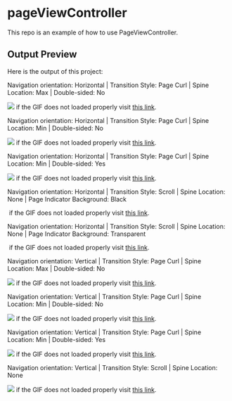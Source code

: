 # pageViewController
This repo is an example of how to use PageViewController.

## Output Preview
Here is the output of this project:

Navigation orientation: Horizontal | Transition Style: Page Curl | Spine Location: Max | Double-sided: No

![](http://luthfifr.com/buku_ios_101/gif/pageViewController/horizontal_pageCurl_spineMax.gif) if the GIF does not loaded properly visit [this link](http://luthfifr.com/buku_ios_101/gif/pageViewController/horizontal_pageCurl_spineMax.gif).

Navigation orientation: Horizontal | Transition Style: Page Curl | Spine Location: Min | Double-sided: No

![](http://luthfifr.com/buku_ios_101/gif/pageViewController/horizontal_pageCurl_spineMin.gif) if the GIF does not loaded properly visit [this link](http://luthfifr.com/buku_ios_101/gif/pageViewController/horizontal_pageCurl_spineMin.gif).

Navigation orientation: Horizontal | Transition Style: Page Curl | Spine Location: Min | Double-sided: Yes

![](http://luthfifr.com/buku_ios_101/gif/pageViewController/horizontal_pageCurl_spineMin_doubleSided.gif) if the GIF does not loaded properly visit [this link](http://luthfifr.com/buku_ios_101/gif/pageViewController/horizontal_pageCurl_spineMin_doubleSided.gif).

Navigation orientation: Horizontal | Transition Style: Scroll | Spine Location: None | Page Indicator Background: Black

![]() if the GIF does not loaded properly visit [this link]().

Navigation orientation: Horizontal | Transition Style: Scroll | Spine Location: None | Page Indicator Background: Transparent

![]() if the GIF does not loaded properly visit [this link]().

Navigation orientation: Vertical | Transition Style: Page Curl | Spine Location: Max | Double-sided: No

![](http://luthfifr.com/buku_ios_101/gif/pageViewController/vertikal_pageCurl_spineMax.gif) if the GIF does not loaded properly visit [this link](http://luthfifr.com/buku_ios_101/gif/pageViewController/vertikal_pageCurl_spineMax.gif).

Navigation orientation: Vertical | Transition Style: Page Curl | Spine Location: Min | Double-sided: No

![](http://luthfifr.com/buku_ios_101/gif/pageViewController/vertikal_pageCurl_spineMin.gif) if the GIF does not loaded properly visit [this link](http://luthfifr.com/buku_ios_101/gif/pageViewController/vertikal_pageCurl_spineMin.gif).

Navigation orientation: Vertical | Transition Style: Page Curl | Spine Location: Min | Double-sided: Yes

![](http://luthfifr.com/buku_ios_101/gif/pageViewController/vertikal_pageCurl_spineMin_doubleSided.gif) if the GIF does not loaded properly visit [this link](http://luthfifr.com/buku_ios_101/gif/pageViewController/vertikal_pageCurl_spineMin_doubleSided.gif).

Navigation orientation: Vertical | Transition Style: Scroll | Spine Location: None

![](http://luthfifr.com/buku_ios_101/gif/pageViewController/vertikal_scroll.gif) if the GIF does not loaded properly visit [this link](http://luthfifr.com/buku_ios_101/gif/pageViewController/vertikal_scroll.gif).
